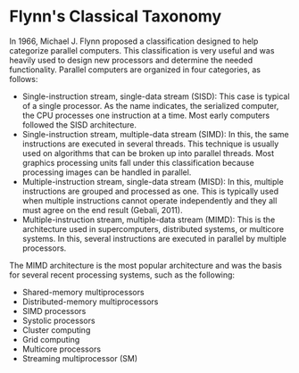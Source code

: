# Flynn's Classical Taxonomy

In 1966, Michael J. Flynn proposed a classification designed to help categorize parallel computers. This classification is very useful and was heavily used to design new processors and determine the needed functionality. Parallel computers are organized in four categories, as follows:

- Single-instruction stream, single-data stream (SISD): This case is typical of a single processor. As the name indicates, the serialized computer, the CPU processes one instruction at a time. Most early computers followed the SISD architecture.
- Single-instruction stream, multiple-data stream (SIMD): In this, the same instructions are executed in several threads. This technique is usually used on algorithms that can be broken up into parallel threads. Most graphics processing units fall under this classification because processing images can be handled in parallel.
- Multiple-instruction stream, single-data stream (MISD): In this, multiple instructions are grouped and processed as one. This is typically used when multiple instructions cannot operate independently and they all must agree on the end result (Gebali, 2011).
- Multiple-instruction stream, multiple-data stream (MIMD): This is the architecture used in supercomputers, distributed systems, or multicore systems. In this, several instructions are executed in parallel by multiple processors.

The MIMD architecture is the most popular architecture and was the basis for several recent processing systems, such as the following:

- Shared-memory multiprocessors
- Distributed-memory multiprocessors
- SIMD processors
- Systolic processors
- Cluster computing
- Grid computing
- Multicore processors
- Streaming multiprocessor (SM)
